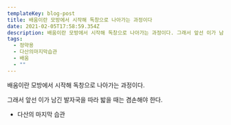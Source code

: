 ```yaml
---
templateKey: blog-post
title: 배움이란 모방에서 시작해 독창으로 나아가는 과정이다
date: 2021-02-05T17:58:59.354Z
description: 배움이란 모방에서 시작해 독창으로 나아가는 과정이다. 그래서 앞선 이가 남긴 발자국을 따라 밟을 때는 겸손해야 한다.
tags:
  - 정약용
  - 다산의마지막습관
  - 배움
  - ""
---
```

배움이란 모방에서 시작해
독창으로 나아가는 과정이다.

그래서 앞선 이가 남긴 발자국을
따라 밟을 때는 겸손해야 한다.

- 다산의 마지막 습관